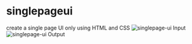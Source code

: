 # singlepageui
create a single page UI only using HTML and CSS
![singlepage-ui Input](https://user-images.githubusercontent.com/93145071/157418141-9f469dec-6778-41ea-b535-d7b7fd17c43e.png)
![singlepage-ui Output](https://user-images.githubusercontent.com/93145071/157418181-697d3ef8-beb4-4871-9ad2-d0701490ec0c.png)
